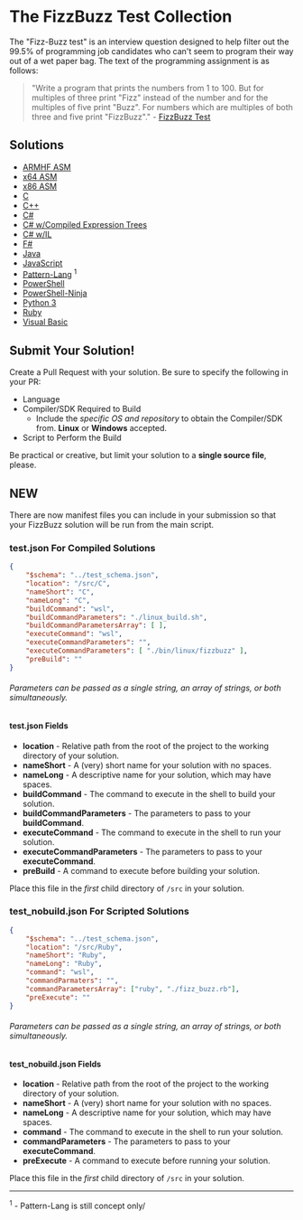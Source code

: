 # The FizzBuzz Test Collection

The "Fizz-Buzz test" is an interview question designed to help filter out the 99.5% of programming job candidates who can't seem to program their way out of a wet paper bag. The text of the programming assignment is as follows: 

> "Write a program that prints the numbers from 1 to 100. But for multiples of three print "Fizz" instead of the number and for the multiples of five print "Buzz". For numbers which are multiples of both three and five print "FizzBuzz"." - [FizzBuzz Test](http://wiki.c2.com/?FizzBuzzTest)

## Solutions

* [ARMHF ASM](src/ASM/armhf)
* [x64 ASM](src/ASM/x64)
* [x86 ASM](src/ASM/x86)
* [C](src/C)
* [C++](src/C++)
* [C#](src/CSharp)
* [C# w/Compiled Expression Trees](src/CSharpExpressions)
* [C# w/IL](src/CSharpIL)
* [F#](src/FSharp)
* [Java](src/Java)
* [JavaScript](src/JavaScript)
* [Pattern-Lang](src/Pattern-Lang) <sup>1</sup>
* [PowerShell](src/PowerShell)
* [PowerShell-Ninja](src/PS-Ninja)
* [Python 3](src/Python)
* [Ruby](src/Ruby)
* [Visual Basic](src/VisualBasic)

## Submit Your Solution!

Create a Pull Request with your solution.  Be sure to specify the following in your PR:

* Language
* Compiler/SDK Required to Build    
  * Include the _specific OS and repository_ to obtain the Compiler/SDK from.  **Linux** or **Windows** accepted.
* Script to Perform the Build

Be practical or creative, but limit your solution to a **single source file**, please.

## NEW

There are now manifest files you can include in your submission so that your FizzBuzz solution will be run from the main script.

### test.json For Compiled Solutions

```json
{
    "$schema": "../test_schema.json",
    "location": "/src/C",
    "nameShort": "C",
    "nameLong": "C",
    "buildCommand": "wsl",
    "buildCommandParameters": "./linux_build.sh",
    "buildCommandParametersArray": [ ],
    "executeCommand": "wsl",
    "executeCommandParameters": "",
    "executeCommandParameters": [ "./bin/linux/fizzbuzz" ],
    "preBuild": ""
}
```

###### Parameters can be passed as a single string, an array of strings, or both simultaneously.

#### test.json Fields

* __location__ - Relative path from the root of the project to the working directory of your solution.
* __nameShort__ - A (very) short name for your solution with no spaces.
* __nameLong__ - A descriptive name for your solution, which may have spaces.
* __buildCommand__ - The command to execute in the shell to build your solution.
* __buildCommandParameters__ - The parameters to pass to your __buildCommand__.
* __executeCommand__ - The command to execute in the shell to run your solution.
* __executeCommandParameters__ - The parameters to pass to your __executeCommand__.
* __preBuild__ - A command to execute before building your solution.

Place this file in the _first_ child directory of `/src` in your solution.

### test_nobuild.json For Scripted Solutions

```json
{
    "$schema": "../test_schema.json",
    "location": "/src/Ruby",
    "nameShort": "Ruby",
    "nameLong": "Ruby",
    "command": "wsl",
    "commandParmaters": "",
    "commandParametersArray": ["ruby", "./fizz_buzz.rb"],
    "preExecute": ""
}
```

###### Parameters can be passed as a single string, an array of strings, or both simultaneously.

#### test_nobuild.json Fields

* __location__ - Relative path from the root of the project to the working directory of your solution.
* __nameShort__ - A (very) short name for your solution with no spaces.
* __nameLong__ - A descriptive name for your solution, which may have spaces.
* __command__ - The command to execute in the shell to run your solution.
* __commandParameters__ - The parameters to pass to your __executeCommand__.
* __preExecute__ - A command to execute before running your solution.

Place this file in the _first_ child directory of `/src` in your solution.

---

<sup>1</sup> - Pattern-Lang is still concept only/

